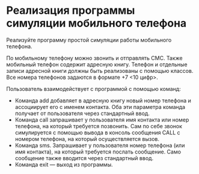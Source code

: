 <h1>Реализация программы симуляции мобильного телефона</h1>
<p>Реализуйте программу простой симуляции работы мобильного телефона.</p>
<p>По мобильному телефону можно звонить и отправлять СМС. Также мобильный телефон содержит адресную книгу. Телефон и отдельные записи адресной книги должны быть реализованы с помощью классов. Все номера телефонов задаются в формате +7 <10 цифр>.</p>
<p>Пользователь взаимодействует с программой с помощью команд:</p>

<ul>
  <li>Команда add добавляет в адресную книгу новый номер телефона и ассоциирует его с именем контакта. Оба эти параметра команда получает от пользователя через стандартный ввод.</li>
  <li>Команда call запрашивает у пользователя имя контакта или номер телефона, на который требуется позвонить. Сам по себе звонок симулируется с помощью вывода в консоль сообщения CALL с номером телефона, на который осуществляется вызов.</li>
  <li>Команда sms. Запрашивает у пользователя номер телефона (или имя контакта), на который требуется послать сообщение. Само сообщение также вводится через стандартный ввод.</li>
  <li>Команда exit — выход из программы.</li>
</ul>
